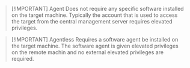 
> [!IMPORTANT] Agent
> Does not require any specific software installed on the target machine.
> Typically the account that is used to access the target from the central management server requires elevated privileges.


> [!IMPORTANT] Agentless
> Requires a software agent be installed on the target machine.
> The software agent is given elevated privileges on the remote machin and no external elevated privileges are required.


